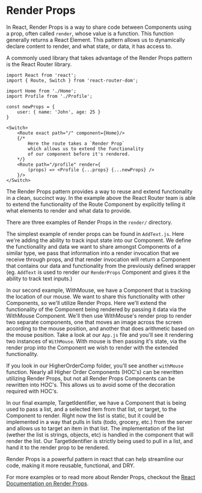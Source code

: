# Render Props

In React, Render Props is a way to share code between Components using a prop, often called `render`, whose value is a function. This function generally returns a React Element. This pattern allows us to dynamically declare content to render, and what state, or data, it has access to.

A commonly used library that takes advantage of the Render Props pattern is the React Router library.

```
import React from 'react';
import { Route, Switch } from 'react-router-dom';

import Home from './Home';
import Profile from './Profile';

const newProps = {
    user: { name: 'John', age: 25 }
}

<Switch>
    <Route exact path="/" component={Home}/>
    {/*
        Here the route takes a `Render Prop`
        which allows us to extend the functionality
        of our component before it's rendered.
    */}
    <Route path="/profile" render={
        (props) => <Profile {...props} {...newProps} />
    }/>
</Switch>
```

The Render Props pattern provides a way to reuse and extend functionality in a clean, succinct way. In the example above the React Router team is able to extend the functionality of the Route Component by explicitly telling it what elements to render and what data to provide.

There are three examples of Render Props in the `render/` directory.

The simplest example of render props can be found in `AddText.js`. Here we're adding the ability to track input state into our Component. We define the functionality and data we want to share amongst Components of a similar type, we pass that information into a render invocation that we receive through props, and that render invocation will return a Component that contains our data and functionality from the previously defined wrapper (eg. `AddText` is used to render our `RenderProps` Component and gives it the ability to track text inputs.)

In our second example, WithMouse, we have a Component that is tracking the location of our mouse. We want to share this functionality with other Components, so we'll utilize Render Props. Here we'll extend the functionality of the Component being rendered by passing it data via the WithMouse Component. We'll then use WithMouse's render prop to render two separate components, one that moves an image across the screen according to the mouse position, and another that does arithmetic based on the mouse position. Take a look at our `App.js` file and you'll see it rendering two instances of `WithMouse`. With mouse is then passing it's state, via the render prop into the Component we wish to render with the extended functionality.

If you look in our HigherOrderComp folder, you'll see another `withMouse` function. Nearly all Higher Order Components (HOC's) can be rewritten utilizing Render Props, but not all Render Props Components can be rewritten into HOC's. This allows us to avoid some of the decoration required with HOC's.

In our final example, TargetIdentifier, we have a Component that is being used to pass a list, and a selected item from that list, or target, to the Component to render. Right now the list is static, but it could be implemented in a way that pulls in lists (todo, grocery, etc.) from the server and allows us to target an item in that list. The implementation of the list (wether the list is strings, objects, etc) is handled in the component that will render the list. Our TargetIdentifier is strictly being used to pull in a list, and hand it to the render prop to be rendered.

Render Props is a powerful pattern in react that can help streamline our code, making it more reusable, functional, and DRY.

For more examples or to read more about Render Props, checkout the <a href="https://reactjs.org/docs/render-props.html">React Documentation on Render Props</a>.
